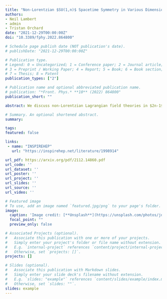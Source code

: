 ```yaml
---
title: "Non-Lorentzian $SU(1,n)$ Spacetime Symmetry in Various Dimensions"
authors:
- Neil Lambert
- admin
- Tristan Orchard
date: "2021-12-29T00:00:00Z"
doi: "10.3389/fphy.2022.864800"

# Schedule page publish date (NOT publication's date).
# publishDate: "2021-12-29T00:00:00Z"

# Publication type.
# Legend: 0 = Uncategorized; 1 = Conference paper; 2 = Journal article;
# 3 = Preprint / Working Paper; 4 = Report; 5 = Book; 6 = Book section;
# 7 = Thesis; 8 = Patent
publication_types: ["2"]

# Publication name and optional abbreviated publication name.
# publication: "*Front. Phys.* **10** (2022) 864800"
publication_short: ""

abstract: We discuss non-Lorentzian Lagrangian field theories in $2n-1$  dimensions that admit an $SU(1,n)$ spacetime symmetry which includes a scaling transformation. These can be obtained by a conformal compactification of a $2n$-dimensional Minkowskian conformal field theory. We discuss the symmetry algebra, its representations including primary fields and unitarity bounds. We also give various examples of free theories in a variety of dimensions and a discussion of how to reconstruct the parent $2n$-dimensional theory.

# Summary. An optional shortened abstract.
summary:

tags:
featured: false

links:
 - name: "INSPIREHEP"
   url: "https://inspirehep.net/literature/1998914"

url_pdf: https://arxiv.org/pdf/2112.14860.pdf
url_code: ''
url_dataset: ''
url_poster: ''
url_project: ''
url_slides: ''
url_source: ''
url_video: ''

# Featured image
# To use, add an image named `featured.jpg/png` to your page's folder.
image:
  caption: 'Image credit: [**Unsplash**](https://unsplash.com/photos/jdD8gXaTZsc)'
  focal_point: ""
  preview_only: false

# Associated Projects (optional).
#   Associate this publication with one or more of your projects.
#   Simply enter your project's folder or file name without extension.
#   E.g. `internal-project` references `content/project/internal-project/index.md`.
#   Otherwise, set `projects: []`.
projects: []

# Slides (optional).
#   Associate this publication with Markdown slides.
#   Simply enter your slide deck's filename without extension.
#   E.g. `slides: "example"` references `content/slides/example/index.md`.
#   Otherwise, set `slides: ""`.
slides: example
---
```

